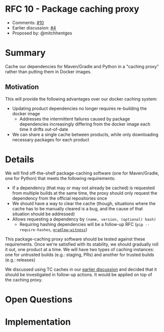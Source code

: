 # RFC 10 - Package caching proxy
* Comments: [#10](https://api.github.com/repos/mozilla-releng/releng-rfcs/issues/10)
* Earlier discussion: [#4](https://github.com/mozilla-releng/releng-rfcs/issues/4)
* Proposed by: @mitchhentges

# Summary

Cache our dependencies for Maven/Gradle and Python in a "caching proxy" rather than putting them in Docker images.

## Motivation

This will provide the following advantages over our docker caching system:

* Updating product dependencies no longer requires re-building the docker image
    * Addresses the intermittent failures caused by package dependencies increasingly differing from the docker image each time it drifts out-of-date
* We can share a single cache between products, while only downloading necessary packages for each product

# Details

We will find off-the-shelf package-caching software (one for Maven/Gradle, one for Python) that meets the following requirements:

* If a dependency (that may or may not already be cached) is requested from multiple builds at the same time, the proxy should only request the dependency from the official repositories once
* We should have a way to clear the cache (though, situations where the cache has to be manually cleared is a bug, and the cause of that situation should be addressed)
* Allows requesting a dependency by `(name, version, (optional) hash)`
    * Requiring hashing dependencies will be a follow-up RFC (`pip --require-hashes`, [`gradlew-witness`](https://github.com/signalapp/gradle-witness))

This package-caching proxy software should be tested against these requirements.
Once we're satisfied with its stability, we should gradually roll it out, one product at a time.
We will have two types of caching instances: one for untrusted builds (e.g.: staging, PRs) and another for trusted builds (e.g.: releases) 

We discussed using TC caches in our [earlier discussion](https://github.com/mozilla-releng/releng-rfcs/issues/4) and decided that it should be investigated in follow-up actions. It would be applied on top of the  caching proxy.

# Open Questions


# Implementation



